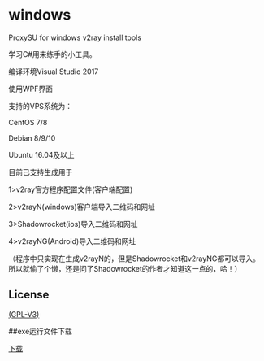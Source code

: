 # windows
ProxySU for windows v2ray install tools

学习C#用来练手的小工具。

编译环境Visual Studio 2017 

使用WPF界面

支持的VPS系统为：

CentOS 7/8 

Debian 8/9/10

Ubuntu 16.04及以上

目前已支持生成用于

1>v2ray官方程序配置文件(客户端配置)

2>v2rayN(windows)客户端导入二维码和网址

3>Shadowrocket(ios)导入二维码和网址

4>v2rayNG(Android)导入二维码和网址

（程序中只实现在生成v2rayN的，但是Shadowrocket和v2rayNG都可以导入。所以就偷了个懒，还是问了Shadowrocket的作者才知道这一点的，哈！）

## License

[(GPL-V3)](https://raw.githubusercontent.com/proxysu/windows/master/LICENSE)

##exe运行文件下载

[下载](https://github.com/proxysu/windows/raw/master/ProxySU/bin/Release/Release.zip)
